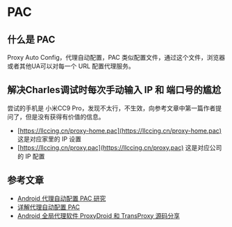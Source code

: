 # PAC

## 什么是 PAC

Proxy Auto Config，代理自动配置，PAC 类似配置文件，通过这个文件，浏览器或者其他UA可以对每一个 URL 配置代理服务。

## 解决Charles调试时每次手动输入 IP 和 端口号的尴尬

尝试的手机是 小米CC9 Pro，发现不太行，不生效，向参考文章中第一篇作者提问了，但是没有获得有价值的信息。

- [https://llccing.cn/proxy-home.pac](https://llccing.cn/proxy-home.pac) 这是对应家里的 IP 设置
- [https://llccing.cn/proxy.pac](https://llccing.cn/proxy.pac) 这是对应公司的 IP 配置

## 参考文章

- [Android 代理自动配置 PAC 研究](https://juejin.im/post/5a93cfebf265da4e951908af)
- [详解代理自动配置 PAC](https://www.barretlee.com/blog/2016/08/25/pac-file/)
- [Android 全局代理软件 ProxyDroid 和 TransProxy 源码分享](https://blog.csdn.net/testcs_dn/article/details/78526471)